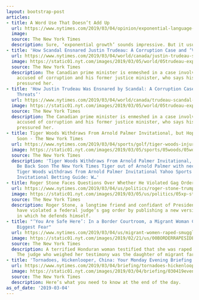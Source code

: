 ```yaml
---
layout: bootstrap-post
articles:
- title: A Word Use That Doesn’t Add Up
  url: https://www.nytimes.com/2019/03/04/opinion/exponential-language-math.html?partner=rss&emc=rss
  image: 
  source: The New York Times
  description: Sure, ‘exponential growth’ sounds impressive. But it usually isn’t.
- title: 'How Scandal Ensnared Justin Trudeau: A Corruption Case and ‘Veiled Threats’'
  url: https://www.nytimes.com/2019/03/04/world/canada/justin-trudeau-scandal.html
  image: https://static01.nyt.com/images/2019/03/05/world/05trudeau-explainer1/05trudeau-explainer1-facebookJumbo.jpg
  source: The New York Times
  description: The Canadian prime minister is enmeshed in a case involving a corporation
    accused of corruption and his former justice minister, who says his office improperly
    pressured her.
- title: 'How Justin Trudeau Was Ensnared by Scandal: A Corruption Case and ‘Veiled
    Threats’'
  url: https://www.nytimes.com/2019/03/04/world/canada/trudeau-scandal-SNC-Lavalin.html
  image: https://static01.nyt.com/images/2019/03/05/world/05trudeau-explainer1/05trudeau-explainer1-facebookJumbo.jpg
  source: The New York Times
  description: The Canadian prime minister is enmeshed in a case involving a corporation
    accused of corruption and his former justice minister, who says his office improperly
    pressured her.
- title: Tiger Woods Withdraws From Arnold Palmer Invitational, but Hopes to Be Back
    Soon - The New York Times
  url: https://www.nytimes.com/2019/03/04/sports/golf/tiger-woods-injury.html
  image: https://static01.nyt.com/images/2019/03/05/sports/05woods/05woods-facebookJumbo.jpg
  source: The New York Times
  description: 'Tiger Woods Withdraws From Arnold Palmer Invitational, but Hopes to
    Be Back Soon The New York Times Tiger out of Arnold Palmer with neck strain ESPN
    Tiger Woods withdraws from Arnold Palmer Invitational Yahoo Sports Arnold Palmer
    Invitational Betting Guide: W…'
- title: Roger Stone Faces Questions Over Whether He Violated Gag Order
  url: https://www.nytimes.com/2019/03/04/us/politics/roger-stone-trump-gag-order.html
  image: https://static01.nyt.com/images/2019/03/05/us/politics/05xp-stone/05xp-stone-facebookJumbo.jpg
  source: The New York Times
  description: Roger Stone, a longtime friend and confidant of President Trump, may
    have violated a federal judge’s gag order by publishing a new version of a book
    in which he defends himself.
- title: "‘You Are Safe Here’: In a Border Courtroom, a Migrant Woman Confronts Her
    Biggest Fear"
  url: https://www.nytimes.com/2019/03/04/us/migrant-women-raped-smugglers.html
  image: https://static01.nyt.com/images/2019/02/21/us/00BORDERRAPESIDEBAR/00BORDERRAPESIDEBAR-facebookJumbo.jpg
  source: The New York Times
  description: A terrified Honduran woman testified that she was raped by a smuggler.
    The judge who weighed her testimony was the daughter of migrant farmworkers.
- title: 'Tornadoes, Hickenlooper, China: Your Monday Evening Briefing'
  url: https://www.nytimes.com/2019/03/04/briefing/tornadoes-hickenlooper-china.html
  image: https://static01.nyt.com/images/2019/03/04/briefing/030419evening-briefing-promo/030419evening-briefing-promo-facebookJumbo.jpg
  source: The New York Times
  description: Here’s what you need to know at the end of the day.
as_of_date: '2019-03-04'
---
```


